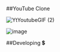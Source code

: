  ##YouTube Clone
 
 ![YtYoutubeGIF (2)](https://github.com/PrabhaWijera/SkyRim-/assets/106425954/2e10328e-57e3-4169-bf1d-3c379ecbe4a4)

![image](https://github.com/PrabhaWijera/SkyRim-/assets/106425954/7953004f-27a8-4ff5-a2aa-7bf039d82d35)

##Developing 💲
